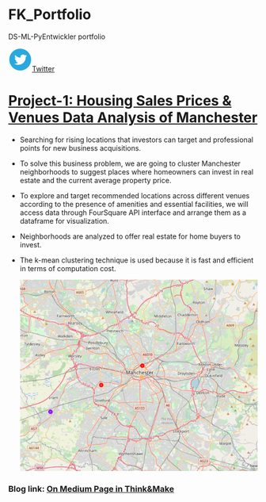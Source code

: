 # FK_Portfolio
DS-ML-PyEntwickler portfolio

![](/images/Webp.net-resizeimage.png)[Twitter](https://twitter.com/MakePublication)

# [Project-1: Housing Sales Prices & Venues Data Analysis of Manchester](https://github.com/fk-pixel/Capstone-Projekt-fk-pixel/blob/master/Manchester%20Sale%20of%20House%20Suitable%20Place%20.ipynb)
-  Searching for rising locations that investors can target and professional points for new business acquisitions.
- To solve this business problem, we are going to cluster Manchester neighborhoods to suggest places where homeowners can invest in real estate and the current average property price.
- To explore and target recommended locations across different venues according to the presence of amenities and essential facilities, we will access data through FourSquare API interface and arrange them as a dataframe for visualization.
- Neighborhoods are analyzed to offer real estate for home buyers to invest.
- The k-mean clustering technique is used because it is fast and efficient in terms of computation cost.

   ![](/images/manchester_knn_project.png)

### Blog link: [On Medium Page in Think&Make](https://medium.com/think-make/housing-sales-prices-venues-data-analysis-of-manchester-95f07228a7dc) 
 
